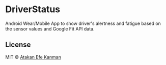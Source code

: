 # DriverStatus

Android Wear/Mobile App to show driver's alertness and fatigue based on the sensor values and Google Fit API data. 

## License
MIT © [Atakan Efe Kanman](http://atakanefekanman.com)
